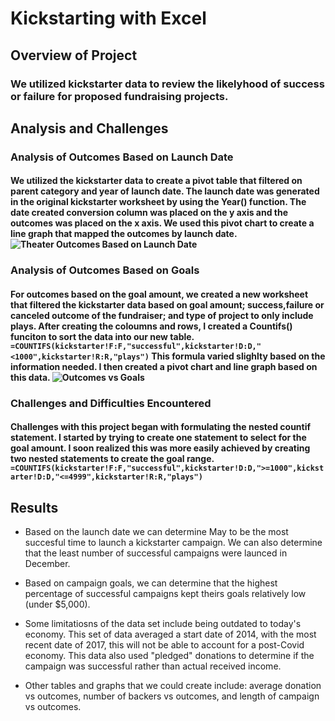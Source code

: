 # Kickstarting with Excel

## Overview of Project

### We utilized kickstarter data to review the likelyhood of success or failure for proposed fundraising projects.

## Analysis and Challenges

### Analysis of Outcomes Based on Launch Date
#### We utilized the kickstarter data to create a pivot table that filtered on parent category and year of launch date.  The launch date was generated in the original kickstarter worksheet by using the Year() function. The date created conversion column was placed on the y axis and the outcomes was placed on the x axis.  We used this pivot chart to create a line graph that mapped the outcomes by launch date. ![Theater Outcomes Based on Launch Date](https://github.com/lindseyasterman/kickstarter-analysis/commit/59495c6d2d51186d5b1b73afb02ecf9dd0d9b665#diff-de24a82f3019a4edbdadd508dd42877ccdabe3dcc0de4b1d1ef754ba3ebd96d7)

### Analysis of Outcomes Based on Goals
#### For outcomes based on the goal amount, we created a new worksheet that filtered the kickstarter data based on goal amount; success,failure or canceled outcome of the fundraiser; and type of project to only include plays. After creating the coloumns and rows, I created a Countifs() funciton to sort the data into our new table.  `=COUNTIFS(kickstarter!F:F,"successful",kickstarter!D:D,"<1000",kickstarter!R:R,"plays")` This formula varied slighlty based on the information needed. I then created a pivot chart and line graph based on this data.  ![Outcomes vs Goals](https://github.com/lindseyasterman/kickstarter-analysis/commit/59495c6d2d51186d5b1b73afb02ecf9dd0d9b665#diff-0a6e3f4326491bcabef6721eea9629f44441166f5585dd3455b29bed61737449)

### Challenges and Difficulties Encountered
#### Challenges with this project began with formulating the nested countif statement. I started by trying to create one statement to select for the goal amount.  I soon realized this was more easily achieved by creating two nested statements to create the goal range. `=COUNTIFS(kickstarter!F:F,"successful",kickstarter!D:D,">=1000",kickstarter!D:D,"<=4999",kickstarter!R:R,"plays")` 

## Results

- Based on the launch date we can determine May to be the most succesful time to launch a kickstarter campaign.  We can also determine that the least number of successful campaigns were launced in December.  

- Based on campaign goals, we can determine that the highest percentage of successful campaigns kept theirs goals relatively low (under $5,000). 

- Some limitatiosns of the data set include being outdated to today's economy. This set of data averaged a start date of 2014, with the most recent date of 2017, this will not be able to account for a post-Covid economy. This data also used "pledged" donations to determine if the campaign was successful rather than actual received income. 

- Other tables and graphs that we could create include: average donation vs outcomes, number of backers vs outcomes, and length of campaign vs outcomes.
